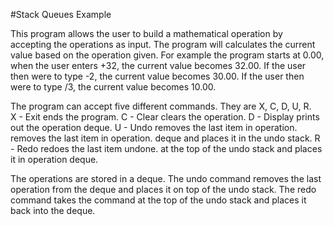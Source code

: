 #Stack Queues Example


This program allows the user to build a mathematical operation by accepting the operations as input. 
The program will calculates the current value based on the operation given.
For example the program starts at 0.00, when the user enters +32, the current value becomes 32.00.
If the user then were to type -2, the current value becomes 30.00. 
If the user then were to type /3,  the current value becomes 10.00. 
 
The program can accept five different commands. They are X, C, D, U, R.  
X - Exit ends the program.
C - Clear clears the operation.
D - Display prints out the operation deque.
U - Undo removes the last item in operation.  removes the last item in operation. deque and places it in the undo stack.
R - Redo redoes the last item undone.  at the top of the undo stack and places it in operation deque.
   
 
 
 The operations are stored in a deque. The undo command removes the last operation from the deque and
 places it on top of the undo stack. The redo command takes the command at the top of the undo stack and 
 places it back into the deque.
 